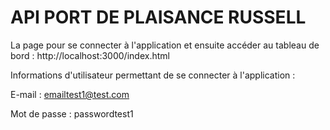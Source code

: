 # API PORT DE PLAISANCE RUSSELL

La page pour se connecter à l'application et ensuite accéder au tableau de bord : http://localhost:3000/index.html

Informations d'utilisateur permettant de se connecter à l'application :

E-mail : emailtest1@test.com

Mot de passe : passwordtest1
